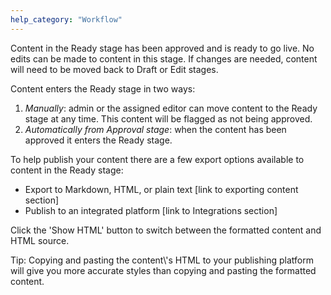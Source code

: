 ```yaml
---
help_category: "Workflow"
---
```


Content in the Ready stage has been approved and is ready to go live. No
edits can be made to content in this stage. If changes are needed,
content will need to be moved back to Draft or Edit stages.

Content enters the Ready stage in two ways:

1.  *Manually*\: admin or the assigned editor can move content to the
    Ready stage at any time. This content will be flagged as not being
    approved.
2.  *Automatically from Approval stage*\: when the content has been
    approved it enters the Ready stage.

To help publish your content there are a few export options available to
content in the Ready stage:

* Export to Markdown, HTML, or plain text \[link to exporting content
  section\]
* Publish to an integrated platform \[link to Integrations section\]

 Click the \'Show HTML\' button to switch between the formatted content and HTML source. <div>

</div>

<div markdown="1">
Tip: Copying and pasting the content\'s HTML to your publishing platform
will give you more accurate styles than copying and pasting the
formatted content.


</div>

